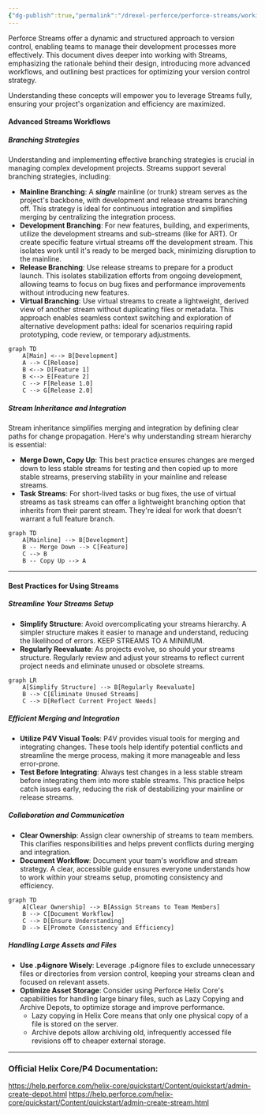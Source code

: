 ```yaml
---
{"dg-publish":true,"permalink":"/drexel-perforce/perforce-streams/working-with-streams/"}
---
```




Perforce Streams offer a dynamic and structured approach to version control, enabling teams to manage their development processes more effectively. This document dives deeper into working with Streams, emphasizing the rationale behind their design, introducing more advanced workflows, and outlining best practices for optimizing your version control strategy. 

Understanding these concepts will empower you to leverage Streams fully, ensuring your project's organization and efficiency are maximized.

#### Advanced Streams Workflows

##### Branching Strategies

Understanding and implementing effective branching strategies is crucial in managing complex development projects. Streams support several branching strategies, including:

- **Mainline Branching**: A ***single*** mainline (or trunk) stream serves as the project's backbone, with development and release streams branching off. This strategy is ideal for continuous integration and simplifies merging by centralizing the integration process.
- **Development Branching**: For new features, building, and experiments, utilize the development streams and sub-streams (like for ART). Or create specific feature virtual streams off the development stream. This isolates work until it's ready to be merged back, minimizing disruption to the mainline.
- **Release Branching**: Use release streams to prepare for a product launch. This isolates stabilization efforts from ongoing development, allowing teams to focus on bug fixes and performance improvements without introducing new features.
- **Virtual Branching**: Use virtual streams to create a lightweight, derived view of another stream without duplicating files or metadata. This approach enables seamless context switching and exploration of alternative development paths: ideal for scenarios requiring rapid prototyping, code review, or temporary adjustments.

```mermaid
graph TD
    A[Main] <--> B[Development]
    A --> C[Release]
    B <--> D[Feature 1]
    B <--> E[Feature 2]
    C --> F[Release 1.0]
    C --> G[Release 2.0]
```

##### Stream Inheritance and Integration

Stream inheritance simplifies merging and integration by defining clear paths for change propagation. Here's why understanding stream hierarchy is essential:

- **Merge Down, Copy Up**: This best practice ensures changes are merged down to less stable streams for testing and then copied up to more stable streams, preserving stability in your mainline and release streams.
- **Task Streams**: For short-lived tasks or bug fixes, the use of virtual streams as task streams can offer a lightweight branching option that inherits from their parent stream. They're ideal for work that doesn't warrant a full feature branch.

```mermaid
graph TD
    A[Mainline] --> B[Development]
    B -- Merge Down --> C[Feature]
    C --> B
    B -- Copy Up --> A
```

---
#### Best Practices for Using Streams

##### Streamline Your Streams Setup

- **Simplify Structure**: Avoid overcomplicating your streams hierarchy. A simpler structure makes it easier to manage and understand, reducing the likelihood of errors. KEEP STREAMS TO A MINIMUM.
- **Regularly Reevaluate**: As projects evolve, so should your streams structure. Regularly review and adjust your streams to reflect current project needs and eliminate unused or obsolete streams.

```mermaid
graph LR
    A[Simplify Structure] --> B[Regularly Reevaluate]
    B --> C[Eliminate Unused Streams]
    C --> D[Reflect Current Project Needs]
```
##### Efficient Merging and Integration

- **Utilize P4V Visual Tools**: P4V provides visual tools for merging and integrating changes. These tools help identify potential conflicts and streamline the merge process, making it more manageable and less error-prone.
- **Test Before Integrating**: Always test changes in a less stable stream before integrating them into more stable streams. This practice helps catch issues early, reducing the risk of destabilizing your mainline or release streams.

##### Collaboration and Communication

- **Clear Ownership**: Assign clear ownership of streams to team members. This clarifies responsibilities and helps prevent conflicts during merging and integration.
- **Document Workflow**: Document your team's workflow and stream strategy. A clear, accessible guide ensures everyone understands how to work within your streams setup, promoting consistency and efficiency.
```mermaid 
graph TD
    A[Clear Ownership] --> B[Assign Streams to Team Members]
    B --> C[Document Workflow]
    C --> D[Ensure Understanding]
    D --> E[Promote Consistency and Efficiency]
```
##### Handling Large Assets and Files

- **Use .p4ignore Wisely**: Leverage .p4ignore files to exclude unnecessary files or directories from version control, keeping your streams clean and focused on relevant assets.
- **Optimize Asset Storage**: Consider using Perforce Helix Core's capabilities for handling large binary files, such as Lazy Copying and Archive Depots, to optimize storage and improve performance.
	- Lazy copying in Helix Core means that only one physical copy of a file is stored on the server.
	- Archive depots allow archiving old, infrequently accessed file revisions off to cheaper external storage.

---
### Official Helix Core/P4 Documentation:

https://help.perforce.com/helix-core/quickstart/Content/quickstart/admin-create-depot.html
https://help.perforce.com/helix-core/quickstart/Content/quickstart/admin-create-stream.html